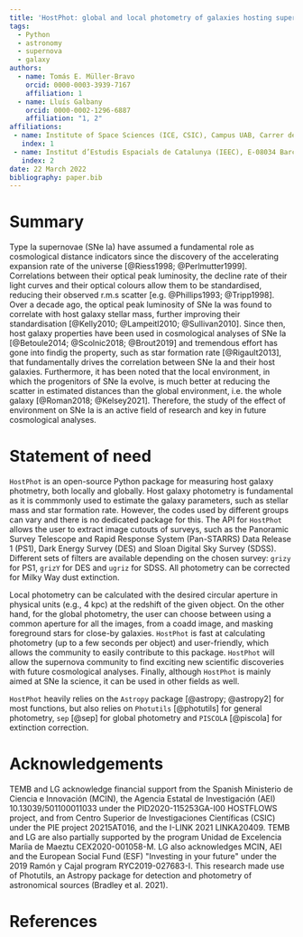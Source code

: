 ```yaml
---
title: 'HostPhot: global and local photometry of galaxies hosting supernovae or other transients'
tags:
  - Python
  - astronomy
  - supernova
  - galaxy
authors:
  - name: Tomás E. Müller-Bravo
    orcid: 0000-0003-3939-7167
    affiliation: 1
  - name: Lluís Galbany 
    orcid: 0000-0002-1296-6887
    affiliation: "1, 2"
affiliations:
 - name: Institute of Space Sciences (ICE, CSIC), Campus UAB, Carrer de Can Magrans, s/n, E-08193 Barcelona, Spain
   index: 1
 - name: Institut d’Estudis Espacials de Catalunya (IEEC), E-08034 Barcelona, Spain
   index: 2
date: 22 March 2022
bibliography: paper.bib
---
```


# Summary

Type Ia supernovae (SNe Ia) have assumed a fundamental role as cosmological distance indicators since the discovery of the accelerating expansion rate of the universe [@Riess1998; @Perlmutter1999].
Correlations between their optical peak luminosity, the decline rate of their light curves and their optical colours allow them to be standardised, reducing their observed r.m.s scatter [e.g. @Phillips1993; @Tripp1998].
Over a decade ago, the optical peak luminosity of SNe Ia was found to correlate with host galaxy stellar mass, further improving their standardisation [@Kelly2010; @Lampeitl2010; @Sullivan2010]. Since then, host galaxy properties have been used in cosmological analyses of SNe Ia [@Betoule2014; @Scolnic2018; @Brout2019] and tremendous effort has gone into findig the property, such as star formation rate [@Rigault2013], that fundamentally drives the correlation between SNe Ia and their host galaxies. Furthermore, it has been noted that the local environment, in which the progenitors of SNe Ia evolve, is much better at reducing the scatter in estimated distances than the global environment, i.e. the whole galaxy [@Roman2018; @Kelsey2021]. Therefore, the study of the effect of environment on SNe Ia is an active field of research and key in future cosmological analyses.

# Statement of need

`HostPhot` is an open-source Python package for measuring host galaxy photmetry, both locally and globally. Host galaxy photometry is fundamental as it is commmonly used to estimate the galaxy parameters, such as stellar mass and star formation rate. However, the codes used by different groups can vary and there is no dedicated package for this. The API for `HostPhot` allows the user to extract image cutouts of surveys, such as the Panoramic Survey Telescope and Rapid Response System (Pan-STARRS) Data Release 1 (PS1), Dark Energy Survey (DES) and Sloan Digital Sky Survey (SDSS). Different sets of filters are available depending on the chosen survey: `grizy` for PS1, `grizY` for DES and `ugriz` for SDSS. All photometry can be corrected for Milky Way dust extinction. 

Local photometry can be calculated with the desired circular aperture in physical units (e.g., 4 kpc) at the redshift of the given object. On the other hand, for the global photometry, the user can choose between using a common aperture for all the images, from a coadd image, and masking foreground stars for close-by galaxies. `HostPhot` is fast at calculating photometry (up to a few seconds per object) and user-friendly, which allows the community to easily contribute to this package. `HostPhot` will allow the supernova community to find exciting new scientific discoveries with future cosmological analyses. Finally, although `HostPhot` is mainly aimed at SNe Ia science, it can be used in other fields as well.

`HostPhot` heavily relies on the `Astropy` package [@astropy; @astropy2] for most functions, but also relies on `Photutils` [@photutils] for general photometry, `sep` [@sep] for global photometry and `PISCOLA` [@piscola] for extinction correction.

# Acknowledgements

TEMB and LG acknowledge financial support from the Spanish Ministerio de Ciencia e Innovación (MCIN), the Agencia Estatal de Investigación (AEI) 10.13039/501100011033 under the PID2020-115253GA-I00 HOSTFLOWS project, and from Centro Superior de Investigaciones Científicas (CSIC) under the PIE project 20215AT016, and the I-LINK 2021 LINKA20409. 
TEMB and LG are also partially supported by the program Unidad de Excelencia Maríia de Maeztu CEX2020-001058-M.
LG also acknowledges MCIN, AEI and the European Social Fund (ESF) "Investing in your future" under the 2019 Ramón y Cajal program RYC2019-027683-I.
This research made use of Photutils, an Astropy package for detection and photometry of astronomical sources (Bradley et al. 2021).

# References
